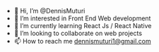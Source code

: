 - 👋 Hi, I’m @DennisMuturi
- 👀 I’m interested in Front End Web development
- 🌱 I’m currently learning React Js / React Native
- 💞️ I’m looking to collaborate on web projects
- 📫 How to reach me dennismuturi1@gmail.com

<!---
DennisMuturi/DennisMuturi is a ✨ special ✨ repository because its `README.md` (this file) appears on your GitHub profile.
You can click the Preview link to take a look at your changes.
--->
 
